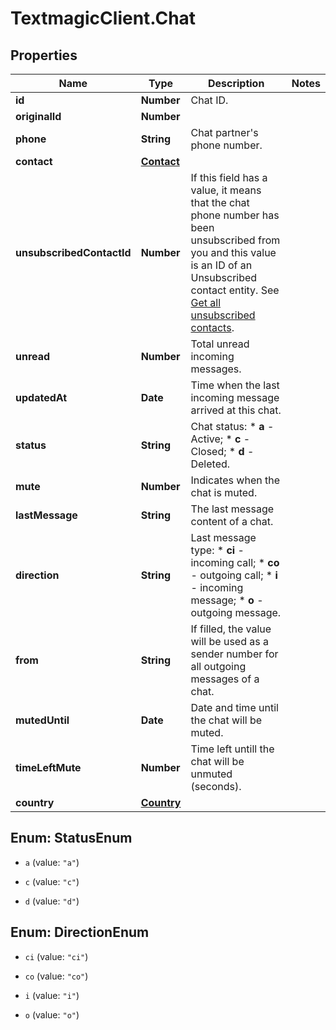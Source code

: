 # TextmagicClient.Chat

## Properties
Name | Type | Description | Notes
------------ | ------------- | ------------- | -------------
**id** | **Number** | Chat ID. | 
**originalId** | **Number** |  | 
**phone** | **String** | Chat partner&#39;s phone number. | 
**contact** | [**Contact**](Contact.md) |  | 
**unsubscribedContactId** | **Number** | If this field has a value, it means that the chat phone number has been unsubscribed from you and this value is an ID of an Unsubscribed contact entity. See [Get all unsubscribed contacts](http://docs.textmagictesting.com/#operation/getUnsubscribers). | 
**unread** | **Number** | Total unread incoming messages. | 
**updatedAt** | **Date** | Time when the last incoming message arrived at this chat. | 
**status** | **String** | Chat status:   * **a** - Active;   * **c** - Closed;   * **d** - Deleted.  | 
**mute** | **Number** | Indicates when the chat is muted. | 
**lastMessage** | **String** | The last message content of a chat. | 
**direction** | **String** | Last message type: * **ci** - incoming call; * **co** - outgoing call; * **i** - incoming message; * **o** - outgoing message.  | 
**from** | **String** | If filled, the value will be used as a sender number for all outgoing messages of a chat. | 
**mutedUntil** | **Date** | Date and time until the chat will be muted. | 
**timeLeftMute** | **Number** | Time left untill the chat will be unmuted (seconds). | 
**country** | [**Country**](Country.md) |  | 


<a name="StatusEnum"></a>
## Enum: StatusEnum


* `a` (value: `"a"`)

* `c` (value: `"c"`)

* `d` (value: `"d"`)




<a name="DirectionEnum"></a>
## Enum: DirectionEnum


* `ci` (value: `"ci"`)

* `co` (value: `"co"`)

* `i` (value: `"i"`)

* `o` (value: `"o"`)




